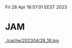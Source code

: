 Fri 28 Apr 18:57:01 EEST 2023
# JAM
<a href='./cache/202304/28_18.log'>./cache/202304/28_18.log</a>
